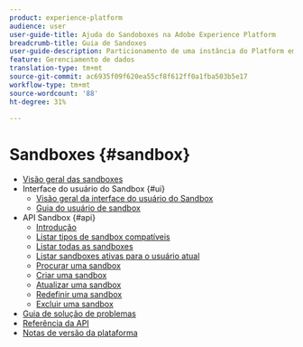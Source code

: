 ```yaml
---
product: experience-platform
audience: user
user-guide-title: Ajuda do Sandoboxes na Adobe Experience Platform
breadcrumb-title: Guia de Sandoxes
user-guide-description: Particionamento de uma instância do Platform em ambientes virtuais para desenvolvimento, teste e implantação de aplicativos.
feature: Gerenciamento de dados
translation-type: tm+mt
source-git-commit: ac6935f09f620ea55cf8f612ff0a1fba503b5e17
workflow-type: tm+mt
source-wordcount: '88'
ht-degree: 31%

---
```



# Sandboxes {#sandbox}

* [Visão geral das sandboxes](home.md)
* Interface do usuário do Sandbox {#ui}
   * [Visão geral da interface do usuário do Sandbox](ui/overview.md)
   * [Guia do usuário de sandbox](ui/user-guide.md)
* API Sandbox {#api}
   * [Introdução](api/getting-started.md)
   * [Listar tipos de sandbox compatíveis](api/list-sandbox-types.md)
   * [Listar todas as sandboxes](api/list-all-sandboxes.md)
   * [Listar sandboxes ativas para o usuário atual](api/list-active-sandboxes.md)
   * [Procurar uma sandbox](api/look-up-sandbox.md)
   * [Criar uma sandbox](api/create-sandbox.md)
   * [Atualizar uma sandbox](api/update-sandbox.md)
   * [Redefinir uma sandbox](api/reset-sandbox.md)
   * [Excluir uma sandbox](api/delete-sandbox.md)
* [Guia de solução de problemas](troubleshooting-guide.md)
* [Referência da API](https://www.adobe.io/apis/experienceplatform/home/api-reference.html#!acpdr/swagger-specs/sandbox-api.yaml)
* [Notas de versão da plataforma](https://www.adobe.com/go/platform-release-notes-en)